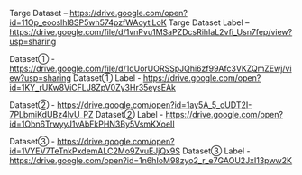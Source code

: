 
Targe Dataset – https://drive.google.com/open?id=11Op_eooslhl8SP5wh574pzfWAoytlLoK
Targe Dataset Label –
https://drive.google.com/file/d/1vnPvu1MSaPZDcsRihIaL2vfi_Usn7fep/view?usp=sharing

Dataset① - https://drive.google.com/file/d/1dUorUORSSpJQhi6zf99Afc3VKZQmZEwj/view?usp=sharing
Dataset① Label - https://drive.google.com/open?id=1KY_rUKw8ViCFLJ8ZpV0Zy3Hr35eysEAk

Dataset② - https://drive.google.com/open?id=1ay5A_5_oUDT2I-7PLbmiKdUBz4IvU_PZ
Dataset② Label - https://drive.google.com/open?id=1Obn6TrwyyJ1vAbFkPHN3By5VsmKXoeIl

Dataset③ - https://drive.google.com/open?id=1VYEV7TeTnkPxdemALC2Mo9ZvuEJjQx9S
Dataset③ Label - https://drive.google.com/open?id=1n6hIoM98zyo2_r_e7GAOU2JxI13pww2K

